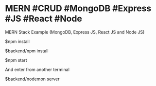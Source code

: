# MERN #CRUD #MongoDB #Express #JS  #React #Node
MERN Stack Example (MongoDB, Express JS, React JS and Node JS)

$npm install

$backend/npm install

$npm start

And enter from another terminal

$backend/nodemon server
